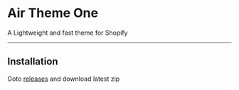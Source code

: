 # Air Theme One

A Lightweight and fast theme for Shopify

------

## Installation

Goto 
[releases](https://github.com/airthemeone/Shopify/releases) and download latest zip